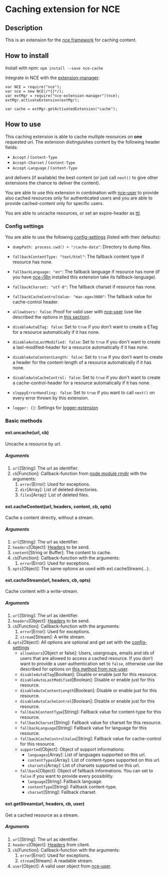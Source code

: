 # Caching extension for NCE
## Description
This is an extension for the [nce framework](https://github.com/atd-schubert/node-nce) for caching content.

## How to install
Install with npm: `npm install --save nce-cache`

Integrate in NCE with the [extension-manager](https://github.com/atd-schubert/nce-extension-manager):

```
var NCE = require("nce");
var nce = new NCE(/*{}*/);
var extMgr = require("nce-extension-manager")(nce);
extMgr.activateExtension(extMgr);

var cache = extMgr.getActivatedExtension("cache");
```

## How to use
This caching extension is able to cache multiple resources on **one** requested url. The extension distinguishes content by the following header fields:
* `Accept` / `Content-Type`
* `Accept-Charset` / `Content-Type`
* `Accept-Language` / `Content-Type`

and delivers (if available) the best content (or just call `next()` to give other extensions the chance to deliver the content).

You are able to use this extension in combination with [nce-user](https://github.com/atd-schubert/nce-user) to provide also cached resources only for authenticated users and you are able to provide cached-content only for specific users.

You are able to uncache resources, or set an expire-header as [ttl](http://en.wikipedia.org/wiki/Time_to_live).

### Config settings
You are able to use the following [config-settings](https://github.com/atd-schubert/node-nce/wiki/Extension-Class#configuration) (listed with their defaults):

* `dumpPath: process.cwd() + "/cache-data"`: Directory to dump files.
* `fallbackContentType: "text/html"`: The fallback content type if resource has none.
* `fallbackLanguage: "en"`: The fallback language if resource has none (if you have [nce-i18n](https://github.com/atd-schubert/nce-i18n) installed this extension take its fallback-language). 
* `fallbackCharset: "utf-8"`: The fallback charset if resource has none.
* `fallbackCacheControlValue: "max-age=3600"`: The fallback value for cache-control header.
* `allowUsers: false`: Proof for valid user with [nce-user](https://github.com/atd-schubert/nce-user) (use like described the options in [this section](https://github.com/atd-schubert/nce-user#checkauthenticationrequest-response-authcb-unauthcb-options)).

* `disableAutoETag: false`: Set to `true` if you don't want to create a ETag for a resource automatically if it has none.
* `disableAutoLastModified: false`: Set to `true` if you don't want to create a last-modified-header for a resource automatically if it has none.
* `disableAutoContentLength: false`: Set to `true` if you don't want to create a header for the content-length of a resource automatically if it has none.
* `disableAutoCacheControl: false`: Set to `true` if you don't want to create a cache-control-header for a resource automatically if it has none.
* `sloppyErrorHandling: false`: Set to `true` if you want to call `next()` on every error thrown by this extension.
* `logger: {}`: Settings for [logger-extension](https://github.com/atd-schubert/nce-winston)

### Basic methods

#### ext.uncache(url, cb)
Uncache a resource by url.

##### Arguments
1. `url`[String]: The url as identifier.
1. `cb`[Function]: Callback-function from [node module rmdir](https://github.com/dreamerslab/node.rmdir) with the arguments:
    1. `error`[Error]: Used for exceptions.
    1. `dir`[Array]: List of deleted directories.
    1. `files`[Array]: List of deleted files.

#### ext.cacheContent(url, headers, content, cb, opts)
Cache a content directly, without a stream.

##### Arguments
1. `url`[String]: The url as identifier.
1. `headers`[Object]: [Headers](http://nodejs.org/api/http.html#http_response_writehead_statuscode_reasonphrase_headers) to be send.
1. `content`[String or Buffer]: The content to cache.
1. `cb`[Function]: Callback-function with the arguments:
    1. `error`[Error]: Used for exceptions.
1. `opts`[Object]: The same options as used with ext.cacheStream(...).

#### ext.cacheStream(url, headers, cb, opts)
Cache content with a write-stream.

##### Arguments
1. `url`[String]: The url as identifier.
1. `headers`[Object]: [Headers](http://nodejs.org/api/http.html#http_response_writehead_statuscode_reasonphrase_headers) to be send.
1. `cb`[Function]: Callback-function with the arguments:
    1. `error`[Error]: Used for exceptions.
    1. `stream`[Stream]: A write stream.
1. `opts`[Object]: All options are optional and get set with the [config-settings](#config-settings)
    * `allowUsers`[Object or false]: Users, usergroups, emails and ids of users that are allowed to access a cached resource. If you don't want to provide a user-authentication set to `false`, otherwise use like described for options on [this method from nce-user](https://github.com/atd-schubert/nce-user#checkauthenticationrequest-response-authcb-unauthcb-options).
    * `disableAutoETag`[Boolean]: Disable or enable just for this resource.
    * `disableAutoLastModified`[Boolean]: Disable or enable just for this resource.
    * `disableAutoContentLength`[Boolean]: Disable or enable just for this resource.
    * `disableAutoCacheControl`[Boolean]: Disable or enable just for this resource.
    * `fallbackContentType`[String]: Fallback value for content-type for this resource.
    * `fallbackCharset`[String]: Fallback value for charset for this resource.
    * `fallbackLanguage`[String]: Fallback value for language for this resource.
    * `fallbackCacheControlValue`[String]: Fallback value for cache-control for this resource.
    * `supported`[Object]: Object of support informations:
        * `languages`[Array]: List of languages supported on this url.
        * `contentTypes`[Array]: List of content-types supported on this url.
        * `charsets`[Array]: List of charsets supported on this url.
    * `fallback`[Object]: Object of fallback informations. You can set to `false` if you want to provide every possibility.
        * `language`[String]: Fallback language.
        * `contentType`[String]: Fallback content-type.
        * `charset`[String]: Fallback charset.

#### ext.getStream(url, headers, cb, user)
Get a cached resource as a stream.

##### Arguments
1. `url`[String]: The url as identifier.
1. `headers`[Object]: [Headers](http://nodejs.org/api/http.html#http_message_headers) from client.
1. `cb`[Function]: Callback-function with the arguments:
    1. `error`[Error]: Used for exceptions.
    1. `stream`[Stream]: A readable stream.
1. `user`[Object]: A valid user object from [nce-user](https://github.com/atd-schubert/nce-user#methods-of-the-user-object).